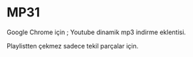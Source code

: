 # MP31
Google Chrome için ; Youtube dinamik mp3 indirme eklentisi.

Playlistten çekmez sadece tekil parçalar için.
